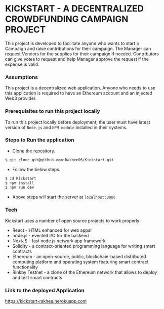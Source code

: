 # KICKSTART - A DECENTRALIZED CROWDFUNDING CAMPAIGN PROJECT

This project is developed to facilitate anyone who wants to start a Campaign and raise contributions for their campaign. The Manager can request Vendors for the supplies for their campaign if needed. Contributors can give votes to request and help Manager approve the request if the expense is valid. 


### Assumptions
This project is a decentralized web application. Anyone who needs to use this application is required to have an Ethereum account and an injected Web3 provider. 

### Prerequisites to run this project locally
To run this project locally before deployment, the user must have latest version of `Node.js` and `NPM module` installed in their systems.

### Steps to Run the application

* Clone the repository.
```sh
$ git clone git@github.com:Rakhee06/Kickstart.git
```
* Follow the below steps.
```sh
$ cd Kickstart
$ npm install
$ npm run dev
```
* Above steps will start the server at `localhost:3000`

### Tech

Kickstart uses a number of open source projects to work properly:

* React - HTML enhanced for web apps!
* node.js - evented I/O for the backend
* NextJS - fast node.js network app framework
* Solidity - a contract-oriented programming language for writing smart contracts
* Ethereum - an open-source, public, blockchain-based distributed computing platform and operating system featuring smart contract functionality
* Rinkby Testnet - a clone of the Ethereum network that allows to deploy and test smart contracts

### Link to the deployed Application
https://kickstart-rakhee.herokuapp.com
